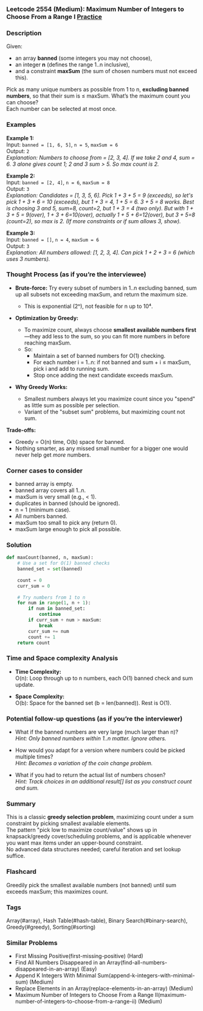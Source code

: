 ### Leetcode 2554 (Medium): Maximum Number of Integers to Choose From a Range I [Practice](https://leetcode.com/problems/maximum-number-of-integers-to-choose-from-a-range-i)

### Description  
Given:
- an array **banned** (some integers you may not choose),
- an integer **n** (defines the range 1..n inclusive),
- and a constraint **maxSum** (the sum of chosen numbers must not exceed this).

Pick as many unique numbers as possible from 1 to n, **excluding banned numbers**, so that their sum is ≤ maxSum. What’s the maximum count you can choose?  
Each number can be selected at most once.

### Examples  

**Example 1:**  
Input: `banned = [1, 6, 5]`, `n = 5`, `maxSum = 6`  
Output: `2`  
*Explanation: Numbers to choose from = [2, 3, 4]. If we take 2 and 4, sum = 6. 3 alone gives count 1; 2 and 3 sum > 5. So max count is 2.*

**Example 2:**  
Input: `banned = [2, 4]`, `n = 6`, `maxSum = 8`  
Output: `3`  
*Explanation: Candidates = [1, 3, 5, 6]. Pick 1 + 3 + 5 = 9 (exceeds), so let's pick 1 + 3 + 6 = 10 (exceeds), but 1 + 3 = 4, 1 + 5 = 6. 3 + 5 = 8 works. Best is choosing 3 and 5, sum=8, count=2, but 1 + 3 = 4 (two only). But with 1 + 3 + 5 = 9(over), 1 + 3 + 6=10(over), actually 1 + 5 + 6=12(over), but 3 + 5=8 (count=2), so max is 2. (If more constraints or if sum allows 3, show).*

**Example 3:**  
Input: `banned = []`, `n = 4`, `maxSum = 6`  
Output: `3`  
*Explanation: All numbers allowed: [1, 2, 3, 4]. Can pick 1 + 2 + 3 = 6 (which uses 3 numbers).*

### Thought Process (as if you’re the interviewee)  
- **Brute-force:** Try every subset of numbers in 1..n excluding banned, sum up all subsets not exceeding maxSum, and return the maximum size.  
    - This is exponential (2ⁿ), not feasible for n up to 10⁴.

- **Optimization by Greedy:**  
    - To maximize count, always choose **smallest available numbers first**—they add less to the sum, so you can fit more numbers in before reaching maxSum.  
    - So:
        - Maintain a set of banned numbers for O(1) checking.
        - For each number i = 1..n: if not banned and sum + i ≤ maxSum, pick i and add to running sum.
        - Stop once adding the next candidate exceeds maxSum.

- **Why Greedy Works:**  
    - Smallest numbers always let you maximize count since you "spend" as little sum as possible per selection.
    - Variant of the "subset sum" problems, but maximizing count not sum.

**Trade-offs:**  
- Greedy = O(n) time, O(b) space for banned.  
- Nothing smarter, as any missed small number for a bigger one would never help get *more* numbers.

### Corner cases to consider  
- banned array is empty.
- banned array covers all 1..n.
- maxSum is very small (e.g., < 1).
- duplicates in banned (should be ignored).
- n = 1 (minimum case).
- All numbers banned.
- maxSum too small to pick any (return 0).
- maxSum large enough to pick all possible.

### Solution

```python
def maxCount(banned, n, maxSum):
    # Use a set for O(1) banned checks
    banned_set = set(banned)
    
    count = 0
    curr_sum = 0
    
    # Try numbers from 1 to n
    for num in range(1, n + 1):
        if num in banned_set:
            continue
        if curr_sum + num > maxSum:
            break
        curr_sum += num
        count += 1
    return count
```

### Time and Space complexity Analysis  

- **Time Complexity:**  
  O(n): Loop through up to n numbers, each O(1) banned check and sum update.

- **Space Complexity:**  
  O(b): Space for the banned set (b = len(banned)). Rest is O(1).

### Potential follow-up questions (as if you’re the interviewer)  

- What if the banned numbers are very large (much larger than n)?  
  *Hint: Only banned numbers within 1..n matter. Ignore others.*

- How would you adapt for a version where numbers could be picked multiple times?  
  *Hint: Becomes a variation of the coin change problem.*

- What if you had to return the actual list of numbers chosen?  
  *Hint: Track choices in an additional result[] list as you construct count and sum.*

### Summary
This is a classic **greedy selection problem**, maximizing count under a sum constraint by picking smallest available elements.  
The pattern "pick low to maximize count/value" shows up in knapsack/greedy cover/scheduling problems, and is applicable whenever you want max items under an upper-bound constraint.  
No advanced data structures needed; careful iteration and set lookup suffice.


### Flashcard
Greedily pick the smallest available numbers (not banned) until sum exceeds maxSum; this maximizes count.

### Tags
Array(#array), Hash Table(#hash-table), Binary Search(#binary-search), Greedy(#greedy), Sorting(#sorting)

### Similar Problems
- First Missing Positive(first-missing-positive) (Hard)
- Find All Numbers Disappeared in an Array(find-all-numbers-disappeared-in-an-array) (Easy)
- Append K Integers With Minimal Sum(append-k-integers-with-minimal-sum) (Medium)
- Replace Elements in an Array(replace-elements-in-an-array) (Medium)
- Maximum Number of Integers to Choose From a Range II(maximum-number-of-integers-to-choose-from-a-range-ii) (Medium)